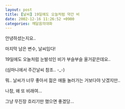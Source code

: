 ```yaml
---
layout: post
title: [날씨] 19일에도 오늘처럼 약간 비
date: 2002-12-16 11:26:52 +0900
categories: 깨달음의대화
---
```

안녕하셨는지요..
  

  
마지막 남은 변수, 날씨임다!
  
19일에도 오늘처럼 눈발섞인 비가 부슬부슬 올거같은데요..
  
(심마니에서 주간날씨 참조.. -_-)
  

  
뭐.. 날씨가 너무 좋아서 젊은 애들 놀러가는 거보다야 낫겠지만..
  
나참, 왜 또 비래여...
  
그냥 무진장 흐리기만 했으면 좋겠당...